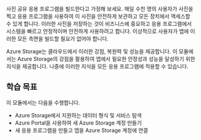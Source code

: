 사진 공유 응용 프로그램을 빌드한다고 가정해 보세요. 매일 수천 명의 사용자가 사진을 찍고 응용 프로그램을 사용하여 이 사진을 안전하게 보관하고 모든 장치에서 액세스할 수 있게 합니다. 이러한 사진을 저장하는 것이 비즈니스에 중요하고 응용 프로그램에서 시스템을 빠르고 안정적이며 안전하게 사용하려고 합니다. 이상적으로 사용자가 앱에 이러한 모든 측면을 빌드할 필요가 없어야 합니다.

Azure Storage는 클라우드에서 이러한 강점, 복원력 및 성능을 제공합니다. 이 모듈에서는 Azure Storage의 강점을 활용하여 앱에서 필요한 안정성과 성능을 달성하기 위한 지식을 제공합니다. 나중에 이러한 지식을 모든 응용 프로그램에 적용할 수 있습니다.

## <a name="learning-objectives"></a>학습 목표
이 모듈에서는 다음을 수행합니다.

- Azure Storage에서 지원하는 데이터 형식 및 서비스 탐색
- Azure Portal을 사용하여 새 Azure Storage 계정 만들기
- 새 응용 프로그램을 만들고 앱을 Azure Storage 계정에 연결
